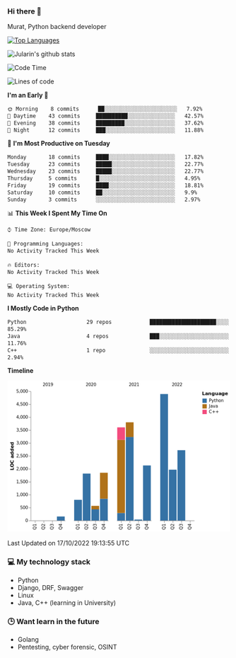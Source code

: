 ### Hi there 👋

Murat, Python backend developer

[![Top Languages](https://github-readme-stats.vercel.app/api/top-langs/?username=Jularin&layout=compact)]()

![Jularin's github stats](https://github-readme-stats.vercel.app/api?username=Jularin&show_icons=true&include_all_commits=true&count_private=true)

<!--START_SECTION:waka-->
![Code Time](http://img.shields.io/badge/Code%20Time-218%20hrs%2050%20mins-blue)

![Lines of code](https://img.shields.io/badge/From%20Hello%20World%20I%27ve%20Written-24%20Thousand%20lines%20of%20code-blue)

**I'm an Early 🐤** 

```text
🌞 Morning    8 commits      ██░░░░░░░░░░░░░░░░░░░░░░░   7.92% 
🌆 Daytime    43 commits     ██████████░░░░░░░░░░░░░░░   42.57% 
🌃 Evening    38 commits     █████████░░░░░░░░░░░░░░░░   37.62% 
🌙 Night      12 commits     ███░░░░░░░░░░░░░░░░░░░░░░   11.88%

```
📅 **I'm Most Productive on Tuesday** 

```text
Monday       18 commits     ████░░░░░░░░░░░░░░░░░░░░░   17.82% 
Tuesday      23 commits     █████░░░░░░░░░░░░░░░░░░░░   22.77% 
Wednesday    23 commits     █████░░░░░░░░░░░░░░░░░░░░   22.77% 
Thursday     5 commits      █░░░░░░░░░░░░░░░░░░░░░░░░   4.95% 
Friday       19 commits     ████░░░░░░░░░░░░░░░░░░░░░   18.81% 
Saturday     10 commits     ██░░░░░░░░░░░░░░░░░░░░░░░   9.9% 
Sunday       3 commits      ░░░░░░░░░░░░░░░░░░░░░░░░░   2.97%

```


📊 **This Week I Spent My Time On** 

```text
⌚︎ Time Zone: Europe/Moscow

💬 Programming Languages: 
No Activity Tracked This Week

🔥 Editors: 
No Activity Tracked This Week

💻 Operating System: 
No Activity Tracked This Week

```

**I Mostly Code in Python** 

```text
Python                   29 repos            █████████████████████░░░░   85.29% 
Java                     4 repos             ███░░░░░░░░░░░░░░░░░░░░░░   11.76% 
C++                      1 repo              ░░░░░░░░░░░░░░░░░░░░░░░░░   2.94%

```


**Timeline**

![Chart not found](https://raw.githubusercontent.com/Jularin/Jularin/main/charts/bar_graph.png) 


 Last Updated on 17/10/2022 19:13:55 UTC
<!--END_SECTION:waka-->

### 💻 My technology stack
 - Python
 - Django, DRF, Swagger
 - Linux 
 - Java, C++ (learning in University)

### 🕒 Want learn in the future
 - Golang
 - Pentesting, cyber forensic, OSINT

